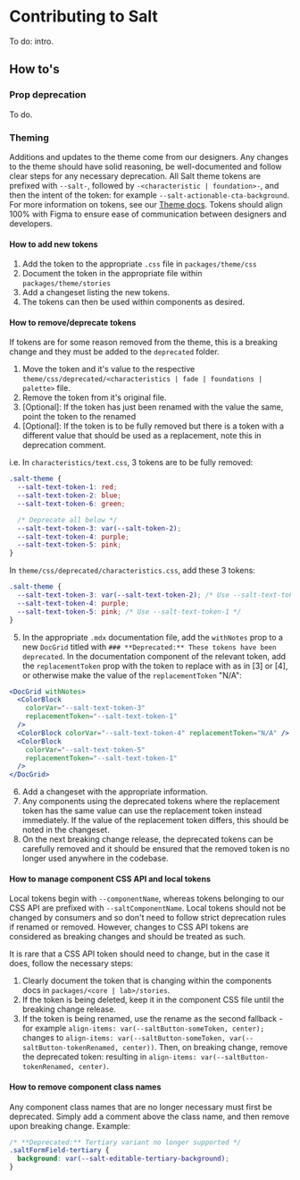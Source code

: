 # Contributing to Salt

To do: intro.

## How to's

### Prop deprecation

To do.

### Theming

Additions and updates to the theme come from our designers. Any changes to the theme should have solid reasoning, be well-documented and follow clear steps for any necessary deprecation. All Salt theme tokens are prefixed with `--salt-`, followed by `-<characteristic | foundation>-`, and then the intent of the token: for example `--salt-actionable-cta-background`. For more information on tokens, see our [Theme docs](https://storybook.saltdesignsystem.com/?path=/docs/theme-about-the-salt-theme--docs). Tokens should align 100% with Figma to ensure ease of communication between designers and developers.

#### How to add new tokens

1. Add the token to the appropriate `.css` file in `packages/theme/css`
2. Document the token in the appropriate file within `packages/theme/stories`
3. Add a changeset listing the new tokens.
4. The tokens can then be used within components as desired.

#### How to remove/deprecate tokens

If tokens are for some reason removed from the theme, this is a breaking change and they must be added to the `deprecated` folder.

1. Move the token and it's value to the respective `theme/css/deprecated/<characteristics | fade | foundations | palette>` file.
2. Remove the token from it's original file.
3. [Optional]: If the token has just been renamed with the value the same, point the token to the renamed
4. [Optional]: If the token is to be fully removed but there is a token with a different value that should be used as a replacement, note this in deprecation comment.

i.e. In `characteristics/text.css`, 3 tokens are to be fully removed:

```css
.salt-theme {
  --salt-text-token-1: red;
  --salt-text-token-2: blue;
  --salt-text-token-6: green;

  /* Deprecate all below */
  --salt-text-token-3: var(--salt-token-2);
  --salt-text-token-4: purple;
  --salt-text-token-5: pink;
}
```

In `theme/css/deprecated/characteristics.css`, add these 3 tokens:

```css
.salt-theme {
  --salt-text-token-3: var(--salt-text-token-2); /* Use --salt-text-token-1 */
  --salt-text-token-4: purple;
  --salt-text-token-5: pink; /* Use --salt-text-token-1 */
}
```

5. In the appropriate `.mdx` documentation file, add the `withNotes` prop to a new `DocGrid` titled with `### **Deprecated:** These tokens have been deprecated`. In the documentation component of the relevant token, add the `replacementToken` prop with the token to replace with as in [3] or [4], or otherwise make the value of the `replacementToken` "N/A":

```jsx
<DocGrid withNotes>
  <ColorBlock
    colorVar="--salt-text-token-3"
    replacementToken="--salt-text-token-1"
  />
  <ColorBlock colorVar="--salt-text-token-4" replacementToken="N/A" />
  <ColorBlock
    colorVar="--salt-text-token-5"
    replacementToken="--salt-text-token-1"
  />
</DocGrid>
```

6. Add a changeset with the appropriate information.
7. Any components using the deprecated tokens where the replacement token has the same value can use the replacement token instead immediately. If the value of the replacement token differs, this should be noted in the changeset.
8. On the next breaking change release, the deprecated tokens can be carefully removed and it should be ensured that the removed token is no longer used anywhere in the codebase.

#### How to manage component CSS API and local tokens

Local tokens begin with `--componentName`, whereas tokens belonging to our CSS API are prefixed with `--saltComponentName`. Local tokens should not be changed by consumers and so don't need to follow strict deprecation rules if renamed or removed. However, changes to CSS API tokens are considered as breaking changes and should be treated as such.

It is rare that a CSS API token should need to change, but in the case it does, follow the necessary steps:

1. Clearly document the token that is changing within the components docs in `packages/<core | lab>/stories`.
2. If the token is being deleted, keep it in the component CSS file until the breaking change release.
3. If the token is being renamed, use the rename as the second fallback - for example `align-items: var(--saltButton-someToken, center);` changes to `align-items: var(--saltButton-someToken, var(--saltButton-tokenRenamed, center))`. Then, on breaking change, remove the deprecated token: resulting in `align-items: var(--saltButton-tokenRenamed, center)`.

#### How to remove component class names

Any component class names that are no longer necessary must first be deprecated. Simply add a comment above the class name, and then remove upon breaking change. Example:

```css
/* **Deprecated:** Tertiary variant no longer supported */
.saltFormField-tertiary {
  background: var(--salt-editable-tertiary-background);
}
```
